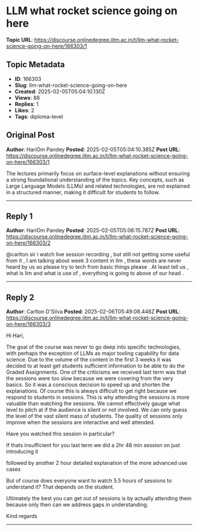 # LLM what rocket science going on here

**Topic URL**: https://discourse.onlinedegree.iitm.ac.in/t/llm-what-rocket-science-going-on-here/166303/1

## Topic Metadata
- **ID**: 166303
- **Slug**: llm-what-rocket-science-going-on-here
- **Created**: 2025-02-05T05:04:10.130Z
- **Views**: 88
- **Replies**: 1
- **Likes**: 2
- **Tags**: diploma-level

## Original Post
**Author**: HariOm Pandey
**Posted**: 2025-02-05T05:04:10.385Z
**Post URL**: https://discourse.onlinedegree.iitm.ac.in/t/llm-what-rocket-science-going-on-here/166303/1

The lectures primarily focus on surface-level explanations without ensuring a strong foundational understanding of the topics. Key concepts, such as Large Language Models (LLMs) and related technologies, are not explained in a structured manner, making it difficult for students to follow.

---

## Reply 1
**Author**: HariOm Pandey
**Posted**: 2025-02-05T05:06:15.787Z
**Post URL**: https://discourse.onlinedegree.iitm.ac.in/t/llm-what-rocket-science-going-on-here/166303/2

@carlton sir i watch live session recording , but still not getting some useful from it , I am talking about week 3 content in llm , these words are never heard by us so please try to tech from basic things please . At least tell us , what is llm and what is use of , everything is going to above of our head .

---

## Reply 2
**Author**: Carlton D'Silva
**Posted**: 2025-02-06T05:49:08.446Z
**Post URL**: https://discourse.onlinedegree.iitm.ac.in/t/llm-what-rocket-science-going-on-here/166303/3

Hi Hari,

The goal of the course was never to go deep into specific technologies, with perhaps the exception of LLMs as major tooling capability for data science. Due to the volume of the content in the first 3 weeks it was decided to at least get students sufficient information to be able to do the Graded Assignments. One of the criticisms we received last term was that the sessions were too slow because we were covering from the very basics. So it was a conscious decision to speed up and shorten the explanations. Of course this is always difficult to get right because we respond to students in sessions. This is why attending the sessions is more valuable than watching the sessions. We cannot effectively gauge what level to pitch at if the audience is silent or not involved. We can only guess the level of the vast silent mass of students. The quality of sessions only improve when the sessions are interactive and well attended.

Have you watched this session in particular?

If thats insufficient for you last term we did a 2hr 48 min session on just introducing it

followed by another 2 hour detailed explanation of the more advanced use cases

But of course does everyone want to watch 5.5 hours of sessions to understand it? That depends on the student.

Ultimately the best you can get out of sessions is by actually attending them because only then can we address gaps in understanding.

Kind regards

---
